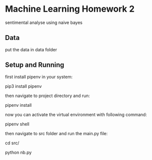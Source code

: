 # Machine Learning Homework 2

sentimental analyse using naive bayes

## Data

put the data in data folder

## Setup and Running

first install pipenv in your system:

pip3 install pipenv

then navigate to project directory and run:

pipenv install

now you can activate the virtual environment with following command:

pipenv shell

then navigate to src folder and run the main.py file:

cd src/

python nb.py
